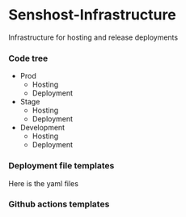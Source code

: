 # Senshost-Infrastructure
Infrastructure for hosting and release deployments

### Code tree
  - Prod  
    - Hosting
    - Deployment
  - Stage
    - Hosting
    - Deployment
  - Development
    - Hosting
    - Deployment

### Deployment file templates
Here is the yaml files

### Github actions templates
